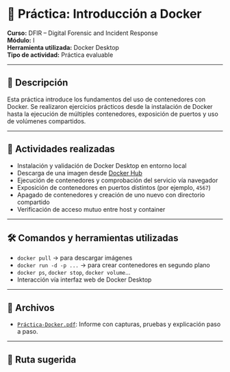 # 🐳 Práctica: Introducción a Docker

**Curso:** DFIR – Digital Forensic and Incident Response  
**Módulo:** I  
**Herramienta utilizada:** Docker Desktop  
**Tipo de actividad:** Práctica evaluable

---

## 🎯 Descripción

Esta práctica introduce los fundamentos del uso de contenedores con Docker. Se realizaron ejercicios prácticos desde la instalación de Docker hasta la ejecución de múltiples contenedores, exposición de puertos y uso de volúmenes compartidos.

---

## 🧠 Actividades realizadas

- Instalación y validación de Docker Desktop en entorno local
- Descarga de una imagen desde [Docker Hub](https://hub.docker.com)
- Ejecución de contenedores y comprobación del servicio vía navegador
- Exposición de contenedores en puertos distintos (por ejemplo, `4567`)
- Apagado de contenedores y creación de uno nuevo con directorio compartido
- Verificación de acceso mutuo entre host y container

---

## 🛠️ Comandos y herramientas utilizadas

- `docker pull` → para descargar imágenes
- `docker run -d -p ...` → para crear contenedores en segundo plano
- `docker ps`, `docker stop`, `docker volume`...
- Interacción vía interfaz web de Docker Desktop

---

## 📁 Archivos

- [`Práctica-Docker.pdf`](./Práctica-Docker.pdf): Informe con capturas, pruebas y explicación paso a paso.

---

## 🧭 Ruta sugerida



